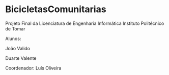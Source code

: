 # BicicletasComunitarias
Projeto Final da Licenciatura de Engenharia Informática
Instituto Politécnico de Tomar 

Alunos:

João Valido

Duarte Valente

Coordenador:
Luís Oliveira
